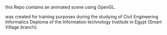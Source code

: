 this Repo contains an animated scene using OpenGL.

was created for training purposes during the studying of Civil Engineering Informatics Deploma of the Information technology Institute in Egypt (Smart Village branch).
